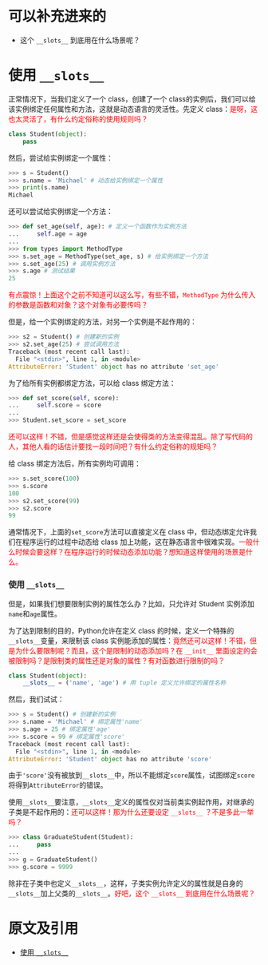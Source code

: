 
# 可以补充进来的

- 这个 `__slots__` 到底用在什么场景呢？

# 使用 `__slots__`


正常情况下，当我们定义了一个 class，创建了一个 class的实例后，我们可以给该实例绑定任何属性和方法，这就是动态语言的灵活性。先定义 class：<span style="color:red;">是呀，这也太灵活了，有什么约定俗称的使用规则吗？</span>

```py
class Student(object):
    pass
```

然后，尝试给实例绑定一个属性：

```py
>>> s = Student()
>>> s.name = 'Michael' # 动态给实例绑定一个属性
>>> print(s.name)
Michael
```

还可以尝试给实例绑定一个方法：

```py
>>> def set_age(self, age): # 定义一个函数作为实例方法
...     self.age = age
...
>>> from types import MethodType
>>> s.set_age = MethodType(set_age, s) # 给实例绑定一个方法
>>> s.set_age(25) # 调用实例方法
>>> s.age # 测试结果
25
```

<span style="color:red;">有点震惊！上面这个之前不知道可以这么写，有些不错，`MethodType` 为什么传入的参数是函数和对象？这个对象有必要传吗？</span>

但是，给一个实例绑定的方法，对另一个实例是不起作用的：

```py
>>> s2 = Student() # 创建新的实例
>>> s2.set_age(25) # 尝试调用方法
Traceback (most recent call last):
  File "<stdin>", line 1, in <module>
AttributeError: 'Student' object has no attribute 'set_age'
```

为了给所有实例都绑定方法，可以给 class 绑定方法：

```py
>>> def set_score(self, score):
...     self.score = score
...
>>> Student.set_score = set_score
```

<span style="color:red;">还可以这样！不错，但是感觉这样还是会使得类的方法变得混乱。除了写代码的人，其他人看的话估计要找一段时间吧？有什么约定俗称的规矩吗？</span>

给 class 绑定方法后，所有实例均可调用：

```py
>>> s.set_score(100)
>>> s.score
100
>>> s2.set_score(99)
>>> s2.score
99
```

通常情况下，上面的`set_score`方法可以直接定义在 class 中，但动态绑定允许我们在程序运行的过程中动态给 class 加上功能，这在静态语言中很难实现。<span style="color:red;">一般什么时候会要这样？在程序运行的时候动态添加功能？想知道这样使用的场景是什么。</span>

### 使用 `__slots__`

但是，如果我们想要限制实例的属性怎么办？比如，只允许对 Student 实例添加`name`和`age`属性。

为了达到限制的目的，Python允许在定义 class 的时候，定义一个特殊的`__slots__`变量，来限制该 class 实例能添加的属性：<span style="color:red;">竟然还可以这样！不错，但是为什么要限制呢？而且，这个是限制的动态添加吗？在 `__init__` 里面设定的会被限制吗？是限制类的属性还是对象的属性？有对函数进行限制的吗？</span>

```py
class Student(object):
    __slots__ = ('name', 'age') # 用 tuple 定义允许绑定的属性名称
```

然后，我们试试：

```py
>>> s = Student() # 创建新的实例
>>> s.name = 'Michael' # 绑定属性'name'
>>> s.age = 25 # 绑定属性'age'
>>> s.score = 99 # 绑定属性'score'
Traceback (most recent call last):
  File "<stdin>", line 1, in <module>
AttributeError: 'Student' object has no attribute 'score'
```

由于`'score'`没有被放到`__slots__`中，所以不能绑定`score`属性，试图绑定`score`将得到`AttributeError`的错误。

使用`__slots__`要注意，`__slots__`定义的属性仅对当前类实例起作用，对继承的子类是不起作用的：<span style="color:red;">还可以这样！那为什么还要设定 `__slots__` ？不是多此一举吗？</span>

```py
>>> class GraduateStudent(Student):
...     pass
...
>>> g = GraduateStudent()
>>> g.score = 9999
```

除非在子类中也定义`__slots__`，这样，子类实例允许定义的属性就是自身的`__slots__`加上父类的`__slots__`。<span style="color:red;">好吧，这个 `__slots__` 到底用在什么场景呢？</span>


# 原文及引用

- [使用 `__slots__`](https://www.liaoxuefeng.com/wiki/0014316089557264a6b348958f449949df42a6d3a2e542c000/00143186739713011a09b63dcbd42cc87f907a778b3ac73000)
